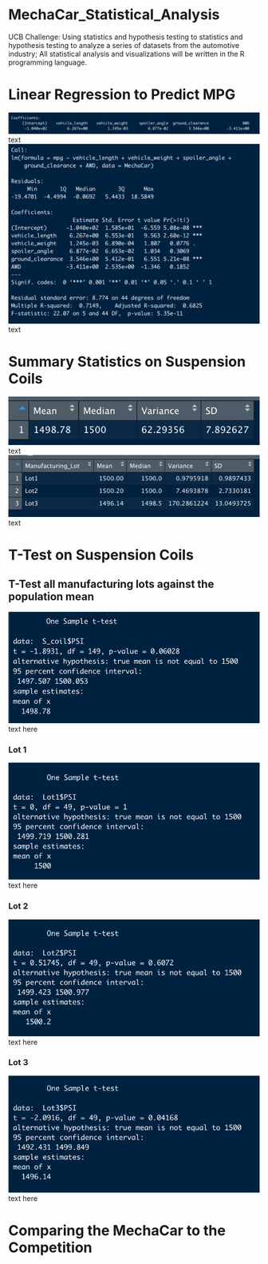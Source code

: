 # MechaCar_Statistical_Analysis
UCB Challenge: Using statistics and hypothesis testing to statistics and hypothesis testing to analyze a series of datasets from the automotive industry; All statistical analysis and visualizations will be written in the R programming language.
 
# Linear Regression to Predict MPG
![linearregression](resources/linearregression.png)
text
![Stat_summary](resources/stat_summary.png)
text

# Summary Statistics on Suspension Coils
![total_summary](resources/total_summary.png)
text
![lot_summary](resources/Lot_summary.png)
text


# T-Test on Suspension Coils

## T-Test all manufacturing lots against the population mean
![all_lots](resources/all_lots.png)
text here

### Lot 1
![Lot1](resources/Lot1.png)
text here

### Lot 2
![Lot2](resources/Lot2.png)
text here

### Lot 3
![Lot3](resources/Lot3.png)
text here

# Comparing the MechaCar to the Competition
